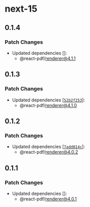 # next-15

## 0.1.4

### Patch Changes

- Updated dependencies []:
  - @react-pdf/renderer@4.1.1

## 0.1.3

### Patch Changes

- Updated dependencies [[`52b2f253`](https://github.com/diegomura/react-pdf/commit/52b2f25349bee0c09399bc2e7e5e89db5e1433fd)]:
  - @react-pdf/renderer@4.1.0

## 0.1.2

### Patch Changes

- Updated dependencies [[`7add014c`](https://github.com/diegomura/react-pdf/commit/7add014c6bc9cff649dd1a56fc47214888613b6b)]:
  - @react-pdf/renderer@4.0.2

## 0.1.1

### Patch Changes

- Updated dependencies []:
  - @react-pdf/renderer@4.0.1
